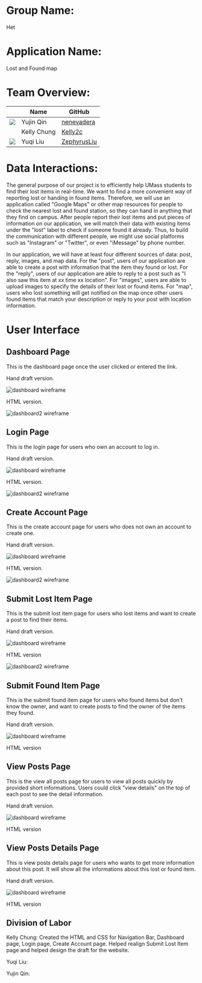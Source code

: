 # Group Name: 
Het

# Application Name:
Lost and Found map


# Team Overview: 
| | Name | GitHub |
| ------------- |------------- | ------------- |
| ![](https://avatars.githubusercontent.com/u/71847172?s=48&v=4) | Yujin Qin | [nenevadera](https://github.com/nenevadera) |
| ![]() | Kelly Chung | [Kelly2c](https://github.com/Kelly2c) |
| ![](https://avatars.githubusercontent.com/u/58710754?s=40&v=4) | Yuqi Liu| [ZephyrusLiu](https://github.com/ZephyrusLiu) |


# Data Interactions: 
The general purpose of our project is to efficiently help UMass students to find their lost items in real-time. We want to find a more convenient way of reporting lost or handing in found items. Therefore, we will use an application called "Google Maps" or other map resources for people to check the nearest lost and found station, so they can hand in anything that they find on campus. After people report their lost items and put pieces of information on our application, we will match their data with existing items under the "lost" label to check if someone found it already. Thus, to build the communication with different people, we might use social platforms such as "Instagram" or "Twitter", or even "iMessage" by phone number. 

In our application, we will have at least four different sources of data: post, reply, images, and map data. For the "post", users of our application are able to create a post with information that the item they found or lost. For the "reply", users of our application are able to reply to a post such as "I also saw this item at xx time xx location". For "images", users are able to upload images to specify the details of their lost or found items. For "map", users who lost something will get notified on the map once other users found items that match your description or reply to your post with location information.

# User Interface
## Dashboard Page
This is the dashboard page once the user clicked or entered the link.

Hand draft version.

![dashboard wireframe](../imgs/dashboard.jpeg)

HTML version.

![dashboard2 wireframe](../imgs/dashboard_html_ver.png)

## Login Page
This is the login page for users who own an account to log in.

Hand draft version.

![dashboard wireframe](../imgs/login.jpeg)

HTML version.

![dashboard2 wireframe](../imgs/login_html_ver.png)

## Create Account Page
This is the create account page for users who does not own an account to create one.

Hand draft version.

![dashboard wireframe](../imgs/ca.jpeg)

HTML version.

![dashboard2 wireframe](../imgs/ca_html_ver.png)

## Submit Lost Item Page
This is the submit lost item page for users who lost items and want to create a post to find their items.

Hand draft version.

![dashboard wireframe](../imgs/submit_lost_item_page.png)

HTML version

![dashboard2 wireframe](../imgs/submit_lost_item_html_ver.png)

## Submit Found Item Page
This is the submit found item page for users who found items but don't know the owner, and want to create posts to find the owner of the items they found.

Hand draft version.

![dashboard wireframe](../imgs/submit_found_item_page.png)

HTML version



## View Posts Page
This is the view all posts page for users to view all posts quickly by provided short informations. Users could click "view details" on the top of each post to see the detail information.

Hand draft version.

![dashboard wireframe](../imgs/view_posts.png)

HTML version



## View Posts Details Page
This is view posts details page for users who wants to get more information about this post. It will show all the informations about this lost or found item.

Hand draft version.

![dashboard wireframe](../imgs/view_posts_details.png)

HTML version



## Division of Labor
Kelly Chung: Created the HTML and CSS for Navigation Bar, Dashboard page, Login page, Create Account page.  Helped realign Submit Lost Item page and helped design the draft for the website.

Yuqi Liu:

Yujin Qin: